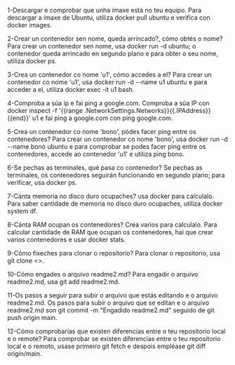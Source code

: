 1-Descargar e comprobar que unha imaxe está no teu equipo. 
Para descargar a imaxe de Ubuntu, utiliza docker pull ubuntu e verifica con docker images.

2-Crear un contenedor sen nome, queda arrincado?, cómo obtés o nome? 
Para crear un contenedor sen nome, usa docker run -d ubuntu; o contenedor queda arrincado en segundo plano e para obter o seu nome, utiliza docker ps.

3-Crea un contenedor co nome 'u1', cómo accedes a el? 
Para crear un contenedor co nome 'u1', usa docker run -d --name u1 ubuntu e para acceder a el, utiliza docker exec -it u1 bash.

4-Comproba a súa ip e fai ping a google.com. 
Comproba a súa IP con docker inspect -f '{{range .NetworkSettings.Networks}}{{.IPAddress}}{{end}}' u1 e fai ping a google.com con ping google.com.

5-Crea un contenedor co nome 'bono', pódes facer ping entre os contenedores? 
Para crear un contenedor co nome 'bono', usa docker run -d --name bono ubuntu e para comprobar se podes facer ping entre os contenedores, accede ao contenedor 'u1' e utiliza ping bono.

6-Se pechas as terminales, qué pasa co contenedor? 
Se pechas as terminales, os contenedores seguirán funcionando en segundo plano; para verificar, usa docker ps.

7-Cánta memoria no disco duro ocupaches? usa docker para calculalo. 
Para saber cantidade de memoria no disco duro ocupaches, utiliza docker system df.

8-Cánta RAM ocupan os contenedores? Crea varios para calculalo. 
Para calcular cantidade de RAM que ocupan os contenedores, hai que crear varios contenedores e usar docker stats.

9-Cómo fixeches para clonar o repositorio? 
Para clonar o repositorio, usa git clone <[]((https://github.com/adrichm8/repositoriotarea1))>.

10-Cómo engades o arquivo readme2.md? 
Para engadir o arquivo readme2.md, usa git add readme2.md.

11-Os pasos a seguir para subir o arquivo que estás editando e o arquivo readme2.md. 
Os pasos para subir o arquivo que se editan e o arquivo readme2.md son git commit -m "Engadido readme2.md" seguido de git push origin main.

12-Cómo comprobarías que existen diferencias entre o teu repositorio local e o remote? 
Para comprobar se existen diferencias entre o teu repositorio local e o remoto, usase primeiro  git fetch e despois empléase git diff origin/main.

